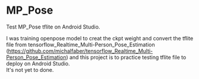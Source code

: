 # MP_Pose
Test MP_Pose tflite on Android Studio.  

I was training openpose model to creat the ckpt weight and convert the tflite file from tensorflow_Realtime_Multi-Person_Pose_Estimation (https://github.com/michalfaber/tensorflow_Realtime_Multi-Person_Pose_Estimation)
and this project is to practice testing tflite file to deploy on Android Studio.  
It's not yet to done.  
